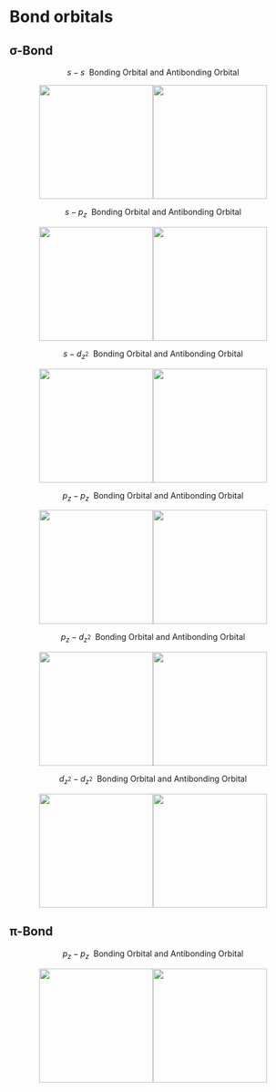 # Bond orbitals

## σ-Bond

$$s-s\ \ \text{Bonding Orbital and Antibonding Orbital}$$  
<div align=center>
<img src="https://github.com/Jatro-Tao/Chemistry-Collections/raw/main/Bond%20orbitals/s-s-%CF%83.png" width="200"><img src="https://github.com/Jatro-Tao/Chemistry-Collections/raw/main/Bond%20orbitals/s-s-anti-%CF%83.png" width="200">
</div>

$$s-p_z\ \ \text{Bonding Orbital and Antibonding Orbital}$$  
<div align=center>
<img src="https://github.com/Jatro-Tao/Chemistry-Collections/raw/main/Bond%20orbitals/s-pz-%CF%83.png" width="200"><img src="https://github.com/Jatro-Tao/Chemistry-Collections/raw/main/Bond%20orbitals/s-pz-anti-%CF%83.png" width="200">
</div>

$$s-d_{z^2}\ \ \text{Bonding Orbital and Antibonding Orbital}$$  
<div align=center>
<img src="https://github.com/Jatro-Tao/Chemistry-Collections/raw/main/Bond%20orbitals/s-dz-%CF%83.png" width="200"><img src="https://github.com/Jatro-Tao/Chemistry-Collections/raw/main/Bond%20orbitals/s-dz-anti-%CF%83.png" width="200">
</div>

$$p_z-p_z\ \ \text{Bonding Orbital and Antibonding Orbital}$$  
<div align=center>
<img src="https://github.com/Jatro-Tao/Chemistry-Collections/raw/main/Bond%20orbitals/pz-pz-%CF%83.png" width="200"><img src="https://github.com/Jatro-Tao/Chemistry-Collections/raw/main/Bond%20orbitals/pz-pz-anti-%CF%83.png" width="200">
</div>

$$p_z-d_{z^2}\ \ \text{Bonding Orbital and Antibonding Orbital}$$  
<div align=center>
<img src="https://github.com/Jatro-Tao/Chemistry-Collections/raw/main/Bond%20orbitals/pz-dz-%CF%83.png" width="200"><img src="https://github.com/Jatro-Tao/Chemistry-Collections/raw/main/Bond%20orbitals/pz-dz-anti-%CF%83.png" width="200">
</div>

$$d_{z^2}-d_{z^2}\ \ \text{Bonding Orbital and Antibonding Orbital}$$  
<div align=center>
<img src="https://github.com/Jatro-Tao/Chemistry-Collections/raw/main/Bond%20orbitals/dz-dz-%CF%83.png" width="200"><img src="https://github.com/Jatro-Tao/Chemistry-Collections/raw/main/Bond%20orbitals/dz-dz-anti-%CF%83.png" width="200">
</div>

## π-Bond

$$p_z-p_z\ \ \text{Bonding Orbital and Antibonding Orbital}$$  
<div align=center>
<img src="https://github.com/Jatro-Tao/Chemistry-Collections/raw/main/Bond%20orbitals/pz-pz-%CF%80.png" width="200"><img src="https://github.com/Jatro-Tao/Chemistry-Collections/raw/main/Bond%20orbitals/pz-pz-anti-%CF%80.png" width="200">
</div>


